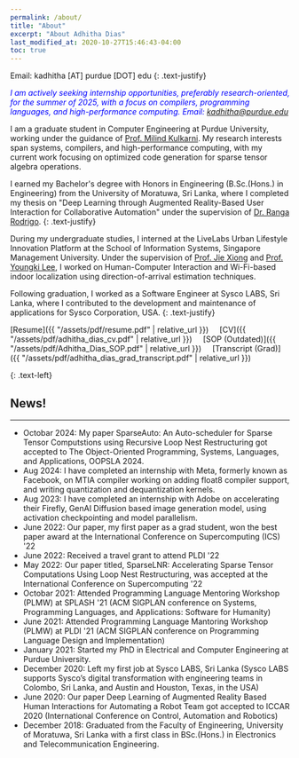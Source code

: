 ```yaml
---
permalink: /about/
title: "About"
excerpt: "About Adhitha Dias"
last_modified_at: 2020-10-27T15:46:43-04:00
toc: true
---
```


Email: kadhitha [AT] purdue [DOT] edu
{: .text-justify}


<span style="color:blue">*I am actively seeking internship opportunities, preferably research-oriented, for the summer of 2025, with a focus on compilers, programming languages, and high-performance computing. Email: kadhitha@purdue.edu*</span>

I am a graduate student in Computer Engineering at Purdue University, working under the guidance of [Prof. Milind Kulkarni]({{"https://engineering.purdue.edu/~milind/"}}). My research interests span systems, compilers, and high-performance computing, with my current work focusing on optimized code generation for sparse tensor algebra operations.

I earned my Bachelor's degree with Honors in Engineering (B.Sc.(Hons.) in Engineering) from the University of Moratuwa, Sri Lanka, where I completed my thesis on "Deep Learning through Augmented Reality-Based User Interaction for Collaborative Automation" under the supervision of
[Dr. Ranga Rodrigo]({{"https://ranga.staff.uom.lk/"}}).
{: .text-justify}

During my undergraduate studies, I interned at the LiveLabs Urban Lifestyle Innovation Platform at the School of Information Systems, Singapore Management University. Under the supervision of
[Prof. Jie Xiong]({{"https://scholar.google.com/citations?user=GR9VzaMAAAAJ&hl=en"}}) and
[Prof. Youngki Lee]({{"https://scholar.google.com/citations?user=qhKU0oMAAAAJ&hl=en"}}), I worked on Human-Computer Interaction and Wi-Fi-based indoor localization using direction-of-arrival estimation techniques.

Following graduation, I worked as a Software Engineer at Sysco LABS, Sri Lanka, where I contributed to the development and maintenance of applications for Sysco Corporation, USA.
{: .text-justify}

[Resume]({{ "/assets/pdf/resume.pdf" | relative_url }}) &nbsp; &nbsp;
[CV]({{ "/assets/pdf/adhitha_dias_cv.pdf" | relative_url }}) &nbsp; &nbsp;
[SOP (Outdated)]({{ "/assets/pdf/Adhitha_Dias_SOP.pdf" | relative_url }}) &nbsp; &nbsp;
[Transcript (Grad)]({{ "/assets/pdf/adhitha_dias_grad_transcript.pdf" | relative_url }}) &nbsp; &nbsp;
<!-- [Transcript (Undergrad)]({{ "/assets/pdf/Adhitha_Dias_Transcript.pdf" | relative_url }}) &nbsp; &nbsp;
[Service Letter (Sysco)]({{ "/assets/pdf/service_letter_adhitha_dias.pdf" | relative_url }}) &nbsp; &nbsp; -->
{: .text-left}


## News!
---

* Octobar 2024: My paper SparseAuto: An Auto-scheduler for Sparse Tensor Computstions using Recursive Loop Nest Restructuring got accepted to The Object-Oriented Programming, Systems, Languages, and Applications, OOPSLA 2024.
* Aug 2024: I have completed an internship with Meta, formerly known as Facebook, on MTIA compiler working on adding float8 compiler support, and writing quantization and dequantization kernels.
* Aug 2023: I have completed an internship with Adobe on accelerating their Firefly, GenAI Diffusion based image generation model, using activation checkpointing and model parallelism.
* June 2022: Our paper, my first paper as a grad student, won the best paper award at the International Conference on Supercomputing (ICS) '22
* June 2022: Received a travel grant to attend PLDI '22
* May 2022: Our paper titled, SparseLNR: Accelerating Sparse Tensor Computations Using Loop Nest Restructuring, was accepted at the International Conference on Supercomputing '22
* Octobar 2021: Attended Programming Language Mentoring Workshop (PLMW) at SPLASH '21 (ACM SIGPLAN conference on Systems, Programming Languages, and Applications: Software for Humanity)
* June 2021: Attended Programming Language Mantoring Workshop (PLMW) at PLDI '21 (ACM SIGPLAN conference on Programming Language Design and Implementation)
* January 2021: Started my PhD in Electrical and Computer Engineering at Purdue University.
* December 2020: Left my first job at Sysco LABS, Sri Lanka (Sysco LABS supports Sysco’s digital transformation with engineering teams in Colombo, Sri Lanka, and Austin and Houston, Texas, in the USA)
* June 2020: Our paper Deep Learning of Augmented Reality Based Human Interactions for Automating a Robot Team got accepted to ICCAR 2020 (International Conference on Control, Automation and Robotics)
* December 2018: Graduated from the Faculty of Engineering, University of Moratuwa, Sri Lanka with a first class in BSc.(Hons.) in Electronics and Telecommunication Engineering.
